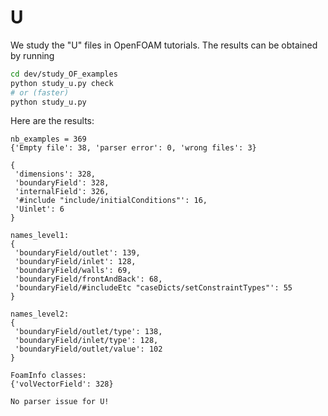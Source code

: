 # U

We study the "U" files in OpenFOAM tutorials. The results can be obtained
by running

```sh
cd dev/study_OF_examples
python study_u.py check
# or (faster)
python study_u.py
```

Here are the results:

```
nb_examples = 369
{'Empty file': 38, 'parser error': 0, 'wrong files': 3}

{
 'dimensions': 328,
 'boundaryField': 328,
 'internalField': 326,
 '#include "include/initialConditions"': 16,
 'Uinlet': 6
}

names_level1:
{
 'boundaryField/outlet': 139,
 'boundaryField/inlet': 128,
 'boundaryField/walls': 69,
 'boundaryField/frontAndBack': 68,
 'boundaryField/#includeEtc "caseDicts/setConstraintTypes"': 55
}

names_level2:
{
 'boundaryField/outlet/type': 138,
 'boundaryField/inlet/type': 128,
 'boundaryField/outlet/value': 102
}

FoamInfo classes:
{'volVectorField': 328}

No parser issue for U!

```
